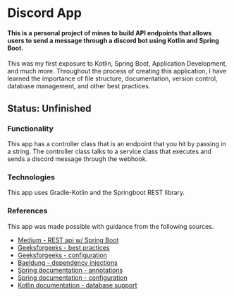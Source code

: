# Discord App 
#### This is a personal project of mines to build API endpoints that allows users to send a message through a discord bot using Kotlin and Spring Boot.
This was my first exposure to Kotlin, Spring Boot, Application Development, and much more. Throughout the process of creating this application, I have learned the importance of file structure, documentation, version control, database management, and other best practices. 

## Status: Unfinished

### Functionality <a name="functionality"></a>
This app has a controller class that is an endpoint that you hit by passing in a string. The controller class talks to a service class that executes and sends a discord message through the webhook.

### Technologies <a name="technologies"></a>
This app uses Gradle-Kotlin and the Springboot REST library.

### References <a name="references"></a>
This app was made possible with guidance from the following sources.
- [Medium - REST api w/ Spring Boot](https://medium.com/@sreeharikv112/rest-api-with-springboot-kotlin-java-f01216fd25a1)
- [Geeksforgeeks - best practices](https://www.geeksforgeeks.org/best-practices-for-structuring-spring-boot-application/?ref=lbp)
- [Geeksforgeeks - configuration](https://www.geeksforgeeks.org/spring-boot-application-yml-application-yaml-file/)
- [Baeldung - dependency injections](https://www.baeldung.com/kotlin/spring-dependency-injection)
- [Spring documentation - annotations](https://docs.spring.io/spring-framework/reference/core/beans/annotation-config/autowired.html)
- [Spring documentation - configuration](https://docs.spring.io/spring-boot/docs/current/reference/html/application-properties.html)
- [Kotlin documentation - database support](https://kotlinlang.org/docs/jvm-spring-boot-add-db-support.html#add-database-support)

